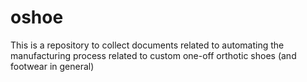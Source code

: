 # oshoe
This is a repository to collect documents related to automating the manufacturing process related to custom one-off orthotic shoes (and footwear in general)
